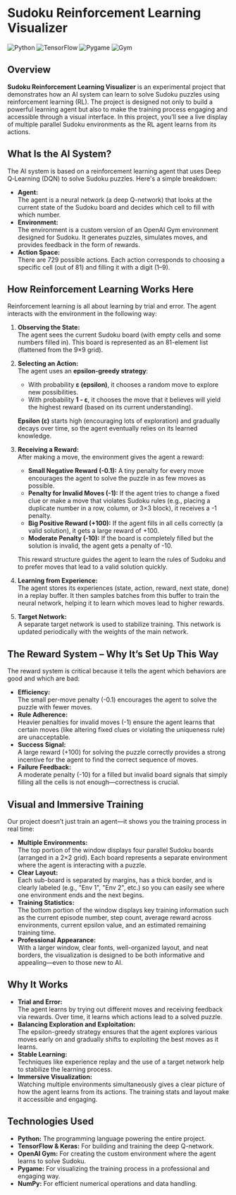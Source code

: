 # Sudoku Reinforcement Learning Visualizer

![Python](https://img.shields.io/badge/Python-3.8%2B-blue)
![TensorFlow](https://img.shields.io/badge/TensorFlow-2.x-orange)
![Pygame](https://img.shields.io/badge/Pygame-2.x-brightgreen)
![Gym](https://img.shields.io/badge/Gym-0.21-blueviolet)

## Overview

**Sudoku Reinforcement Learning Visualizer** is an experimental project that demonstrates how an AI system can learn to solve Sudoku puzzles using reinforcement learning (RL). The project is designed not only to build a powerful learning agent but also to make the training process engaging and accessible through a visual interface. In this project, you’ll see a live display of multiple parallel Sudoku environments as the RL agent learns from its actions.

## What Is the AI System?

The AI system is based on a reinforcement learning agent that uses Deep Q‑Learning (DQN) to solve Sudoku puzzles. Here's a simple breakdown:

- **Agent:**  
  The agent is a neural network (a deep Q-network) that looks at the current state of the Sudoku board and decides which cell to fill with which number.  
- **Environment:**  
  The environment is a custom version of an OpenAI Gym environment designed for Sudoku. It generates puzzles, simulates moves, and provides feedback in the form of rewards.
- **Action Space:**  
  There are 729 possible actions. Each action corresponds to choosing a specific cell (out of 81) and filling it with a digit (1–9).

## How Reinforcement Learning Works Here

Reinforcement learning is all about learning by trial and error. The agent interacts with the environment in the following way:

1. **Observing the State:**  
   The agent sees the current Sudoku board (with empty cells and some numbers filled in). This board is represented as an 81-element list (flattened from the 9×9 grid).

2. **Selecting an Action:**  
   The agent uses an **epsilon-greedy strategy**:
   - With probability **ε (epsilon)**, it chooses a random move to explore new possibilities.
   - With probability **1 - ε**, it chooses the move that it believes will yield the highest reward (based on its current understanding).
   
   **Epsilon (ε)** starts high (encouraging lots of exploration) and gradually decays over time, so the agent eventually relies on its learned knowledge.

3. **Receiving a Reward:**  
   After making a move, the environment gives the agent a reward:
   - **Small Negative Reward (-0.1):** A tiny penalty for every move encourages the agent to solve the puzzle in as few moves as possible.
   - **Penalty for Invalid Moves (-1):** If the agent tries to change a fixed clue or make a move that violates Sudoku rules (e.g., placing a duplicate number in a row, column, or 3×3 block), it receives a -1 penalty.
   - **Big Positive Reward (+100):** If the agent fills in all cells correctly (a valid solution), it gets a large reward of +100.
   - **Moderate Penalty (-10):** If the board is completely filled but the solution is invalid, the agent gets a penalty of -10.
   
   This reward structure guides the agent to learn the rules of Sudoku and to prefer moves that lead to a valid solution quickly.

4. **Learning from Experience:**  
   The agent stores its experiences (state, action, reward, next state, done) in a replay buffer. It then samples batches from this buffer to train the neural network, helping it to learn which moves lead to higher rewards.

5. **Target Network:**  
   A separate target network is used to stabilize training. This network is updated periodically with the weights of the main network.

## The Reward System – Why It’s Set Up This Way

The reward system is critical because it tells the agent which behaviors are good and which are bad:
- **Efficiency:**  
  The small per-move penalty (-0.1) encourages the agent to solve the puzzle with fewer moves.
- **Rule Adherence:**  
  Heavier penalties for invalid moves (-1) ensure the agent learns that certain moves (like altering fixed clues or violating the uniqueness rule) are unacceptable.
- **Success Signal:**  
  A large reward (+100) for solving the puzzle correctly provides a strong incentive for the agent to find the correct sequence of moves.
- **Failure Feedback:**  
  A moderate penalty (-10) for a filled but invalid board signals that simply filling all the cells is not enough—correctness is crucial.

## Visual and Immersive Training

Our project doesn’t just train an agent—it shows you the training process in real time:
- **Multiple Environments:**  
  The top portion of the window displays four parallel Sudoku boards (arranged in a 2×2 grid). Each board represents a separate environment where the agent is interacting with a puzzle.
- **Clear Layout:**  
  Each sub-board is separated by margins, has a thick border, and is clearly labeled (e.g., "Env 1", "Env 2", etc.) so you can easily see where one environment ends and the next begins.
- **Training Statistics:**  
  The bottom portion of the window displays key training information such as the current episode number, step count, average reward across environments, current epsilon value, and an estimated remaining training time.
- **Professional Appearance:**  
  With a larger window, clear fonts, well-organized layout, and neat borders, the visualization is designed to be both informative and appealing—even to those new to AI.

## Why It Works

- **Trial and Error:**  
  The agent learns by trying out different moves and receiving feedback via rewards. Over time, it learns which actions lead to a solved puzzle.
- **Balancing Exploration and Exploitation:**  
  The epsilon-greedy strategy ensures that the agent explores various moves early on and gradually shifts to exploiting the best moves as it learns.
- **Stable Learning:**  
  Techniques like experience replay and the use of a target network help to stabilize the learning process.
- **Immersive Visualization:**  
  Watching multiple environments simultaneously gives a clear picture of how the agent learns from its actions. The training stats and layout make it accessible and engaging.

## Technologies Used

- **Python:** The programming language powering the entire project.
- **TensorFlow & Keras:** For building and training the deep Q-network.
- **OpenAI Gym:** For creating the custom environment where the agent learns to solve Sudoku.
- **Pygame:** For visualizing the training process in a professional and engaging way.
- **NumPy:** For efficient numerical operations and data handling.
